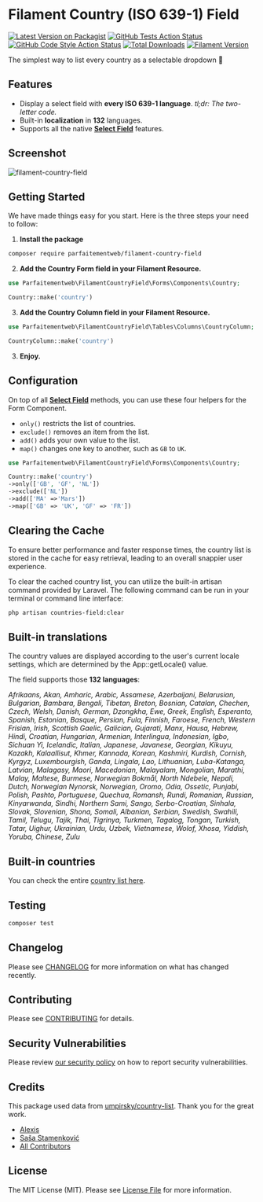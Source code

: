 # Filament Country (ISO 639-1) Field

[![Latest Version on Packagist](https://img.shields.io/packagist/v/parfaitementweb/filament-country-field.svg?style=flat-square)](https://packagist.org/packages/parfaitementweb/filament-country-field)
[![GitHub Tests Action Status](https://img.shields.io/github/actions/workflow/status/parfaitementweb/filament-country-field/run-tests.yml?branch=main&label=tests&style=flat-square)](https://github.com/parfaitementweb/filament-country-field/actions?query=workflow%3Arun-tests+branch%3Amain)
[![GitHub Code Style Action Status](https://img.shields.io/github/actions/workflow/status/parfaitementweb/filament-country-field/fix-php-code-styling.yml?branch=main&label=code%20style&style=flat-square)](https://github.com/parfaitementweb/filament-country-field/actions?query=workflow%3A"Fix+PHP+code+styling"+branch%3Amain)
[![Total Downloads](https://img.shields.io/packagist/dt/parfaitementweb/filament-country-field.svg?style=flat-square)](https://packagist.org/packages/parfaitementweb/filament-country-field)
[![Filament Version](https://img.shields.io/badge/Filament-v3-blue)](https://filamentphp.com)

The simplest way to list every country as a selectable dropdown 🤘

## Features
- Display a select field with **every ISO 639-1 language**. _tl;dr: The two-letter code._
- Built-in **localization** in **132** languages.
- Supports all the native **[Select Field](https://filamentphp.com/docs/3.x/forms/fields/select)** features.

## Screenshot
![filament-country-field](https://github.com/parfaitementweb/filament-country-field/assets/287688/ba6e568c-3244-4338-a6ca-89fce52a5f06)

## Getting Started

We have made things easy for you start. Here is the three steps your need to follow:

1. **Install the package**  
```bash
composer require parfaitementweb/filament-country-field
```

2. **Add the Country Form field in your Filament Resource.**

```php
use Parfaitementweb\FilamentCountryField\Forms\Components\Country;

Country::make('country')
```

3. **Add the Country Column field in your Filament Resource.**

```php
use Parfaitementweb\FilamentCountryField\Tables\Columns\CountryColumn;

CountryColumn::make('country')
```

3. **Enjoy.**

## Configuration

On top of all **[Select Field](https://filamentphp.com/docs/3.x/forms/fields/select)** methods, you can use these four helpers for the Form Component.

- `only()` restricts the list of countries.
- `exclude()` removes an item from the list.
- `add()` adds your own value to the list.
- `map()` changes one key to another, such as `GB` to `UK`.

```php
use Parfaitementweb\FilamentCountryField\Forms\Components\Country;

Country::make('country')
->only(['GB', 'GF', 'NL'])
->exclude(['NL'])
->add(['MA' =>'Mars'])
->map(['GB' => 'UK', 'GF' => 'FR'])

```

## Clearing the Cache

To ensure better performance and faster response times, the country list is stored in the cache for easy retrieval, leading to an overall snappier user experience.

To clear the cached country list, you can utilize the built-in artisan command provided by Laravel. The following command can be run in your terminal or command line interface:

```bash
php artisan countries-field:clear
```

## Built-in translations
The country values are displayed according to the user's current locale settings, which are determined by the App::getLocale() value.

The field supports those **132 languages**:  

*Afrikaans, Akan, Amharic, Arabic, Assamese, Azerbaijani, Belarusian, Bulgarian, Bambara, Bengali, Tibetan, Breton, Bosnian, Catalan, Chechen, Czech, Welsh, Danish, German, Dzongkha, Ewe, Greek, English, Esperanto, Spanish, Estonian, Basque, Persian, Fula, Finnish, Faroese, French, Western Frisian, Irish, Scottish Gaelic, Galician, Gujarati, Manx, Hausa, Hebrew, Hindi, Croatian, Hungarian, Armenian, Interlingua, Indonesian, Igbo, Sichuan Yi, Icelandic, Italian, Japanese, Javanese, Georgian, Kikuyu, Kazakh, Kalaallisut, Khmer, Kannada, Korean, Kashmiri, Kurdish, Cornish, Kyrgyz, Luxembourgish, Ganda, Lingala, Lao, Lithuanian, Luba-Katanga, Latvian, Malagasy, Maori, Macedonian, Malayalam, Mongolian, Marathi, Malay, Maltese, Burmese, Norwegian Bokmål, North Ndebele, Nepali, Dutch, Norwegian Nynorsk, Norwegian, Oromo, Odia, Ossetic, Punjabi, Polish, Pashto, Portuguese, Quechua, Romansh, Rundi, Romanian, Russian, Kinyarwanda, Sindhi, Northern Sami, Sango, Serbo-Croatian, Sinhala, Slovak, Slovenian, Shona, Somali, Albanian, Serbian, Swedish, Swahili, Tamil, Telugu, Tajik, Thai, Tigrinya, Turkmen, Tagalog, Tongan, Turkish, Tatar, Uighur, Ukrainian, Urdu, Uzbek, Vietnamese, Wolof, Xhosa, Yiddish, Yoruba, Chinese, Zulu*

## Built-in countries
You can check the entire [country list here](DATA.md).

## Testing

```bash
composer test
```

## Changelog

Please see [CHANGELOG](CHANGELOG.md) for more information on what has changed recently.

## Contributing

Please see [CONTRIBUTING](.github/CONTRIBUTING.md) for details.

## Security Vulnerabilities

Please review [our security policy](../../security/policy) on how to report security vulnerabilities.

## Credits

This package used data from [umpirsky/country-list](https://github.com/umpirsky/country-list). Thank you for the great work.

- [Alexis](https://github.com/AlexisSerneels)
- [Saša Stamenković](https://github.com/umpirsky)
- [All Contributors](../../contributors)

## License

The MIT License (MIT). Please see [License File](LICENSE.md) for more information.
